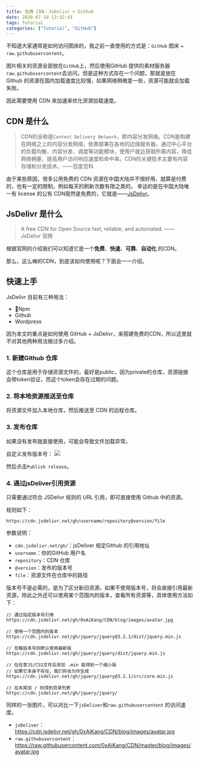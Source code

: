 ```yaml
---
title: 免费 CDN：JsDelivr + Github
date: 2020-07-10 13:32:43
tags: Tutorial
categories: ["Tutorial", "GitHub"]
---
```


不知道大家通常是如何访问图床的，我之前一直使用的方式是：`GitHub` 图床 + `raw.githubusercontent`。

图片相关的资源全部放在`GitHub`上，然后使用GitHub 提供的素材服务器`raw.githubusercontent`去访问。但是这种方式存在一个问题，那就是放在 Github 的资源在国内加载速度比较慢，如果网络稍微差一些，资源可能就会加载失败。

因此需要使用 CDN 来加速来优化资源加载速度。

<!-- more -->

## CDN 是什么
> CDN的全称是`Content Delivery Network`，即内容分发网络。CDN是构建在网络之上的内容分发网络，依靠部署在各地的边缘服务器，通过中心平台的负载均衡、内容分发、调度等功能模块，使用户就近获取所需内容，降低网络拥塞，提高用户访问响应速度和命中率。CDN的关键技术主要有内容存储和分发技术。——百度百科

由于某些原因，很多公用免费的 CDN 资源在中国大陆并不很好用，就算是付费的，也有一定的限制，例如每天的刷新次数有限之类的。
幸运的是在中国大陆唯一有 license 的公有 CDN竟然是免费的，它就是——[JsDelivr](https://www.jsdelivr.com/)。

## JsDelivr 是什么
> A free CDN for Open Source fast, reliable, and automated. —— JsDelivr 官网

根据官网的介绍我们可以知道它是一个**免费**、**快速**、**可靠**、**自动化** 的CDN。

那么，这么棒的CDN，到底该如何使用呢？下面会一一介绍。

## 快速上手
JsDelivr 目前有三种用法：
* Npm
* Github
* Wordpress

因为本文的重点是如何使用 GitHub + JsDelivr，来搭建免费的CDN，所以这里就不对其他两种用法做过多介绍。

### 1. 新建Github 仓库
这个仓库是用于存储资源文件的，最好是public，因为private的仓库，资源链接会带token验证，而这个token会存在过期的问题。

### 2. 将本地资源推送至仓库
将资源文件加入本地仓库，然后推送至 CDN 的远程仓库。

### 3. 发布仓库
如果没有发布就直接使用，可能会导致文件加载异常。

自定义发布版本号：
![](https://cdn.jsdelivr.net/gh/0xAiKang/CDN/blog/images/20200710132805.png)

然后点击`Publish release`。

### 4. 通过jsDeliver引用资源
只需要通过符合 JSDelivr 规则的 URL 引用，即可直接使用 Github 中的资源。

规则如下：
```
https://cdn.jsdelivr.net/gh/username/repository@version/file
```

参数说明：
* `cdn.jsdelivr.net/gh/`：jsDeliver 规定Github 的引用地址
* `username`：你的GitHub 用户名
* `repository`：CDN 仓库
* `@version`：发布的版本号
* `file`：资源文件在仓库中的路径

版本号不是必需的，是为了区分新旧资源，如果不使用版本号，将会直接引用最新资源，除此之外还可以使用某个范围内的版本，查看所有资源等，具体使用方法如下：
```
// 通过指定版本号引用
https://cdn.jsdelivr.net/gh/0xAiKang/CDN/blog/images/avatar.jpg

// 使用一个范围内的版本
https://cdn.jsdelivr.net/gh/jquery/jquery@3.2.1/dist/jquery.min.js

// 忽略版本号则默认使用最新版
https://cdn.jsdelivr.net/gh/jquery/jquery/dist/jquery.min.js

// 在任意JS/CSS文件后添加 .min 能得到一个缩小版
// 如果它本身不存在，我们将会为你生成
https://cdn.jsdelivr.net/gh/jquery/jquery@3.2.1/src/core.min.js

// 在末尾加 / 则得到目录列表
https://cdn.jsdelivr.net/gh/jquery/jquery/
```

同样的一张图片，可以对比一下`jsDeliver`和`raw.githubusercontent` 的访问速度。
* `jsDeliver`：https://cdn.jsdelivr.net/gh/0xAiKang/CDN/blog/images/avatar.jpg
* `raw.githubusercontent`：https://raw.githubusercontent.com/0xAiKang/CDN/master/blog/images/avatar.jpg



